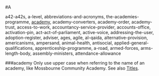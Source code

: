 #A

a42-a42s, a-level, abbreviations-and-acronyms, the-academies-programme, [academy](#academy), academy-converters, academy-order, academy-trust, access-to-work, accountancy-service-provider, accounts-office, activation-pin, act-act-of-parliament, active-voice, addressing-the-user, adoption-register, adviser, ages, agile, al-qaida, alternative-provision, americanisms, ampersand, animal-health, antisocial, applied-general-qualifications, apprenticeship-programme, a-road, armed-forces, arms-length-body, assembly-ministers, attendance-allowance

###academy
Only use upper case when referring to the name of an academy, like Mossbourne Community Academy. See also [Titles]().
